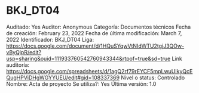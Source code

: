 # BKJ_DT04

Auditado: Yes
Auditor: Anonymous
Categoría: Documentos técnicos
Fecha de creación: February 23, 2022
Fecha de última modificación: March 7, 2022
Identificador: BKJ_DT04
Liga: https://docs.google.com/document/d/1HQuSYqwVtNIdWTU2tgjJ3QOw-vByQjpR/edit?usp=sharing&ouid=111933760542760943344&rtpof=true&sd=true
Link auditoría: https://docs.google.com/spreadsheets/d/1agQ2rf79rEYCF5mpLwuUIkyQcEQugHPViDHgWGYYUEU/edit#gid=108337369
Nivel o status: Controlado
Nombre: Acta de proyecto
Se utiliza?: Yes
Última versión: 1.0